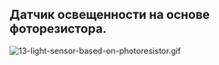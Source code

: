 ## Датчик освещенности на основе фоторезистора.

![13-light-sensor-based-on-photoresistor.gif](content/13-light-sensor-based-on-photoresistor.gif)



